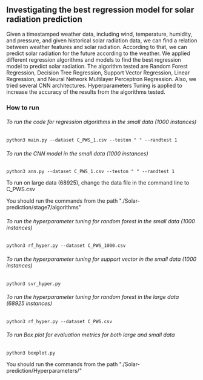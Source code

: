 ## Investigating the best regression model for solar radiation prediction

Given a timestamped weather data, including wind, temperature, humidity, and pressure, and given historical solar radiation data, we can find a relation between weather features and solar radiation. According to that, we can predict solar radiation for the future according to the weather. We applied different regression algorithms and models to find the best regression model to predict solar radiation. The algorithm tested are Random Forest Regression, Decision Tree Regression, Support Vector Regression, Linear Regression, and Neural Network Multilayer Perceptron Regression. Also, we tried several CNN architectures. Hyperparameters Tuning is applied to increase the accuracy of the results from the algorithms tested.

### How to run
###### To run the code for regression algorithms in the small data (1000 instances)
```
python3 main.py --dataset C_PWS_1.csv --teston " " --randtest 1
```

###### To run the CNN model in the small data (1000 instances)
```
python3 ann.py --dataset C_PWS_1.csv --teston " " --randtest 1
```
To run on large data (68925), change the data file in the command line to C_PWS.csv

You should run the commands from the path "./Solar-prediction/stage7/algorithms"
###### To run the hyperparameter tuning for random forest in the small data (1000 instances)
```
python3 rf_hyper.py --dataset C_PWS_1000.csv
```
###### To run the hyperparameter tuning for support vector in the small data (1000 instances)
```
python3 svr_hyper.py
```
###### To run the hyperparameter tuning for random forest in the large data (68925 instances)
```
python3 rf_hyper.py --dataset C_PWS.csv
```
###### To run Box plot for evaluation metrics for both large and small data
 ```
python3 boxplot.py
```
You should run the commands from the path "./Solar-prediction/Hyperparameters/"